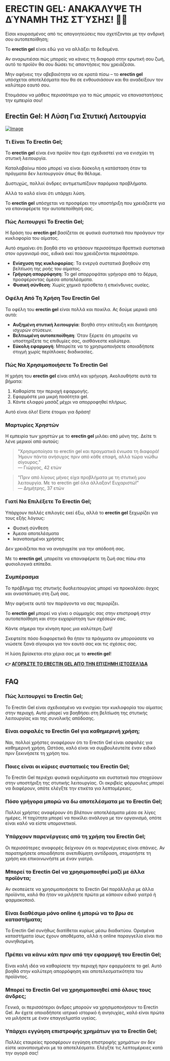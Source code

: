 # ERECTIN GEL: ΑΝΑΚΆΛΥΨΕ ΤΗ ΔΎΝΑΜΗ ΤΗΣ ΣΤΎΣΗΣ! 💪✨

Είσαι κουρασμένος από τις απογοητεύσεις που σχετίζονται με την ανδρική σου αυτοπεποίθηση; 

Το **erectin gel** είναι εδώ για να αλλάξει τα δεδομένα. 

Αν αναρωτιέσαι πώς μπορείς να κάνεις τη διαφορά στην ερωτική σου ζωή, αυτό το προϊόν θα σου δώσει τις απαντήσεις που χρειάζεσαι. 

Μην αφήνεις την αβεβαιότητα να σε κρατά πίσω – το **erectin gel** υπόσχεται αποτελέσματα που θα σε ενθουσιάσουν και θα αναδείξουν τον καλύτερο εαυτό σου. 

Ετοιμάσου να μάθεις περισσότερα για το πώς μπορείς να επαναστατήσεις την εμπειρία σου!

## Erectin Gel: Η Λύση Για Στυτική Λειτουργία

[![Image](https://www2.sellhealth.com/257/erectin_gel_2_1.jpg)](https://gchaffi.com/mdYCi3wl)

### Τι Είναι Το Erectin Gel;

Το **erectin gel** είναι ένα προϊόν που έχει σχεδιαστεί για να ενισχύει τη στυτική λειτουργία. 

Καταλαβαίνω πόσο μπορεί να είναι δύσκολη η κατάσταση όταν τα πράγματα δεν λειτουργούν όπως θα θέλαμε.

Δυστυχώς, πολλοί άνδρες αντιμετωπίζουν παρόμοια προβλήματα.

Αλλά το καλό είναι ότι υπάρχει λύση.

Το **erectin gel** υπόσχεται να προσφέρει την υποστήριξη που χρειάζεστε για να επαναφέρετε την αυτοπεποίθησή σας.

### Πώς Λειτουργεί Το Erectin Gel;

Η δράση του **erectin gel** βασίζεται σε φυσικά συστατικά που προάγουν την κυκλοφορία του αίματος. 

Αυτό σημαίνει ότι βοηθά στο να φτάσουν περισσότερα θρεπτικά συστατικά στον οργανισμό σας, ειδικά εκεί που χρειάζονται περισσότερο.

- **Ενίσχυση της κυκλοφορίας**: Τα ενεργά συστατικά βοηθούν στη βελτίωση της ροής του αίματος.
- **Γρήγορη απορρόφηση**: Το gel απορροφάται γρήγορα από το δέρμα, προσφέροντας άμεσα αποτελέσματα.
- **Φυσική σύνθεση**: Χωρίς χημικά πρόσθετα ή επικίνδυνες ουσίες.

### Οφέλη Από Τη Χρήση Του Erectin Gel

Τα οφέλη του **erectin gel** είναι πολλά και ποικίλα. Ας δούμε μερικά από αυτά:

- **Αυξημένη στυτική λειτουργία**: Βοηθά στην επίτευξη και διατήρηση ισχυρών στύσεων.
- **Βελτιωμένη αυτοπεποίθηση**: Όταν ξέρετε ότι μπορείτε να υποστηρίξετε τις επιθυμίες σας, αισθάνεστε καλύτερα.
- **Εύκολη εφαρμογή**: Μπορείτε να το χρησιμοποιήσετε οποιαδήποτε στιγμή χωρίς περίπλοκες διαδικασίες.

### Πώς Να Χρησιμοποιήσετε Το Erectin Gel

Η χρήση του **erectin gel** είναι απλή και γρήγορη. Ακολουθήστε αυτά τα βήματα:

1. Καθαρίστε την περιοχή εφαρμογής.
2. Εφαρμόστε μια μικρή ποσότητα gel.
3. Κάντε ελαφρύ μασάζ μέχρι να απορροφηθεί πλήρως.

Αυτό είναι όλο! Είστε έτοιμοι για δράση!

### Μαρτυρίες Χρηστών

Η εμπειρία των χρηστών με το **erectin gel** μιλάει από μόνη της. Δείτε τι λένε μερικοί από αυτούς:

> "Χρησιμοποίησα το erectin gel και πραγματικά ένιωσα τη διαφορά! Ήμουν πάντα ανήσυχος πριν από κάθε επαφή, αλλά τώρα νιώθω σίγουρος."  
> — Γιώργος, 42 ετών

> "Πριν από λίγους μήνες είχα προβλήματα με τη στυτική μου λειτουργία. Με το erectin gel όλα άλλαξαν! Ευχαριστώ!"  
> — Δημήτρης, 37 ετών

### Γιατί Να Επιλέξετε Το Erectin Gel;

Υπάρχουν πολλές επιλογές εκεί έξω, αλλά το **erectin gel** ξεχωρίζει για τους εξής λόγους:

- Φυσική σύνθεση
- Άμεσα αποτελέσματα
- Ικανοποιημένοι χρήστες

Δεν χρειάζεται πια να ανησυχείτε για την απόδοσή σας. 

Με το **erectin gel**, μπορείτε να επαναφέρετε τη ζωή σας πίσω στα φυσιολογικά επίπεδα.

### Συμπέρασμα

Το πρόβλημα της στυτικής δυσλειτουργίας μπορεί να προκαλέσει άγχος και αναστάτωση στη ζωή σας.

Μην αφήνετε αυτό τον παράγοντα να σας περιορίζει.

Το **erectin gel** μπορεί να γίνει ο σύμμαχός σας στην επιστροφή στην αυτοπεποίθηση και στην ευχαρίστηση των σχέσεών σας.

Κάντε σήμερα την κίνηση προς μια καλύτερη ζωή!

Σκεφτείτε πόσο διαφορετικά θα ήταν τα πράγματα αν μπορούσατε να νιώσετε ξανά σίγουροι για τον εαυτό σας και τις σχέσεις σας.

Η λύση βρίσκεται στα χέρια σας με το **erectin gel**!



**👉 [ΑΓΟΡΆΣΤΕ ΤΟ ERECTIN GEL ΑΠΌ ΤΗΝ ΕΠΊΣΗΜΗ ΙΣΤΟΣΕΛΊΔΑ](https://gchaffi.com/mdYCi3wl)**

## FAQ

### Πώς λειτουργεί το Erectin Gel;

Το Erectin Gel είναι σχεδιασμένο να ενισχύει την κυκλοφορία του αίματος στην περιοχή. Αυτό μπορεί να βοηθήσει στη βελτίωση της στυτικής λειτουργίας και της συνολικής απόδοσης.

### Είναι ασφαλές το Erectin Gel για καθημερινή χρήση;

Ναι, πολλοί χρήστες αναφέρουν ότι το Erectin Gel είναι ασφαλές για καθημερινή χρήση. Ωστόσο, καλό είναι να συμβουλευτείτε έναν ειδικό πριν ξεκινήσετε τη χρήση του.

### Ποιες είναι οι κύριες συστατικές του Erectin Gel;

Το Erectin Gel περιέχει φυσικά εκχυλίσματα και συστατικά που στοχεύουν στην υποστήριξη της στυτικής λειτουργίας. Οι ακριβείς φόρμουλες μπορεί να διαφέρουν, οπότε ελέγξτε την ετικέτα για λεπτομέρειες.

### Πόσο γρήγορα μπορώ να δω αποτελέσματα με το Erectin Gel;

Πολλοί χρήστες αναφέρουν ότι βλέπουν αποτελέσματα μέσα σε λίγες ημέρες. Η ταχύτητα μπορεί να ποικίλει ανάλογα με τον οργανισμό, οπότε είναι καλό να είστε υπομονετικοί.

### Υπάρχουν παρενέργειες από τη χρήση του Erectin Gel;

Οι περισσότερες αναφορές δείχνουν ότι οι παρενέργειες είναι σπάνιες. Αν παρατηρήσετε οποιαδήποτε ανεπιθύμητη αντίδραση, σταματήστε τη χρήση και επικοινωνήστε με έναν γιατρό.

### Μπορεί το Erectin Gel να χρησιμοποιηθεί μαζί με άλλα προϊόντα;

Αν σκοπεύετε να χρησιμοποιήσετε το Erectin Gel παράλληλα με άλλα προϊόντα, καλό θα ήταν να μιλήσετε πρώτα με κάποιον ειδικό γιατρό ή φαρμακοποιό.

### Είναι διαθέσιμο μόνο online ή μπορώ να το βρω σε καταστήματα;

Το Erectin Gel συνήθως διατίθεται κυρίως μέσω διαδικτύου. Ορισμένα καταστήματα ίσως έχουν αποθέματα, αλλά η online παραγγελία είναι πιο συνηθισμένη.

### Πρέπει να κάνω κάτι πριν από την εφαρμογή του Erectin Gel;

Είναι καλή ιδέα να καθαρίσετε την περιοχή πριν εφαρμόσετε το gel. Αυτό βοηθά στην καλύτερη απορρόφηση και αποτελεσματικότητα του προϊόντος.

### Μπορεί το Erectin Gel να χρησιμοποιηθεί από όλους τους άνδρες;

Γενικά, οι περισσότεροι άνδρες μπορούν να χρησιμοποιήσουν το Erectin Gel. Αν έχετε οποιοδήποτε ιατρικό ιστορικό ή ανησυχίες, καλό είναι πρώτα να μιλήσετε με έναν επαγγελματία υγείας.

### Υπάρχει εγγύηση επιστροφής χρημάτων για το Erectin Gel; 

Πολλές εταιρείες προσφέρουν εγγύηση επιστροφής χρημάτων αν δεν είστε ικανοποιημένοι με τα αποτελέσματα. Ελέγξτε τις λεπτομέρειες κατά την αγορά σας!